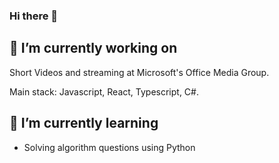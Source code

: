 ### Hi there 👋

## 🔭 I’m currently working on

Short Videos and streaming at Microsoft's Office Media Group.

Main stack: Javascript, React, Typescript, C#.

## 🌱 I’m currently learning
- Solving algorithm questions using Python

<!--
**YichiZ/YichiZ** is a ✨ _special_ ✨ repository because its `README.md` (this file) appears on your GitHub profile.

Here are some ideas to get you started:

- 🔭 I’m currently working on ...
- 🌱 I’m currently learning ...
- 👯 I’m looking to collaborate on ...
- 🤔 I’m looking for help with ...
- 💬 Ask me about ...
- 📫 How to reach me: ...
- 😄 Pronouns: ...
- ⚡ Fun fact: ...
-->
